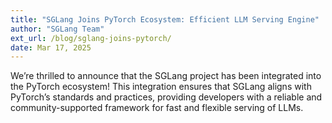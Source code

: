 ```yaml
---
title: "SGLang Joins PyTorch Ecosystem: Efficient LLM Serving Engine"
author: "SGLang Team"
ext_url: /blog/sglang-joins-pytorch/
date: Mar 17, 2025
---
```


We’re thrilled to announce that the SGLang project has been integrated into the PyTorch ecosystem! This integration ensures that SGLang aligns with PyTorch’s standards and practices, providing developers with a reliable and community-supported framework for fast and flexible serving of LLMs.